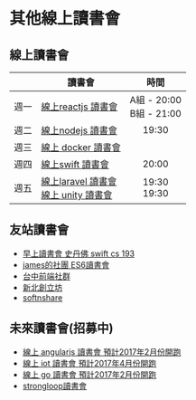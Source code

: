 # 其他線上讀書會

## 線上讀書會

|   | 讀書會 | 時間 |
| ----- | ----- | :-----: |
| 週一 | [線上reactjs 讀書會](https://www.facebook.com/groups/906048196159262/) | A組 - 20:00 <br /> B組 - 21:00 |
| 週二 | [線上nodejs 讀書會 ](https://www.facebook.com/groups/207139586323090/) | 19:30 |
| 週三 | [線上 docker 讀書會 ](https://www.facebook.com/groups/750311598438135/) | |
| 週四 | [線上swift 讀書會](https://www.facebook.com/groups/238948643131478/) | 20:00 |
| 週五 | [線上laravel 讀書會](https://www.facebook.com/groups/956973084383781/) <br /> [線上 unity 讀書會](https://www.facebook.com/groups/1606498833013546/) | 19:30 <br /> 19:30 |

## 友站讀書會

- [早上讀書會 史丹佛 swift cs 193](https://www.facebook.com/groups/1623975731247820/)
- [james的社團 ES6讀書會](https://www.facebook.com/groups/gruntjsTW/)
- [台中前端社群](http://goo.gl/Re0s5a)
- [新北創立坊](https://github.com/amazing-tutor/web-tutor-on-thursday)
- [softnshare](softnshare.wordpress.com)

## 未來讀書會(招募中)

- [線上 angularjs 讀書會 預計2017年2月份開跑](https://www.facebook.com/groups/1345890212093830/)
- [線上 iot 讀書會 預計2017年4月份開跑](https://www.facebook.com/groups/842415582524882/?fref=ts)
- [線上 go 讀書會 預計2017年2月份開跑](https://www.facebook.com/groups/1288435607857868/)
- [strongloop讀書會](https://www.facebook.com/groups/568032146690485/)
